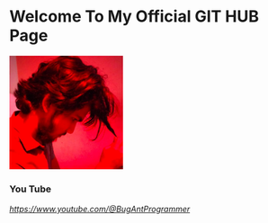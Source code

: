 <h1>Welcome To My Official GIT HUB Page</h1>

<img src="317637292_682952430162423_3462328783437838379_n.jpg" width="40%"/>

<h3>You Tube</h3>
<i><a href="https://www.youtube.com/@BugAntProgrammer">https://www.youtube.com/@BugAntProgrammer</a> </i>
